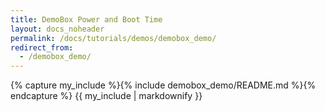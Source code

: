 ```yaml
---
title: DemoBox Power and Boot Time
layout: docs_noheader
permalink: /docs/tutorials/demos/demobox_demo/
redirect_from:
  - /demobox_demo/
---
```


{% capture my_include %}{% include demobox_demo/README.md %}{% endcapture %}
{{ my_include | markdownify }}
